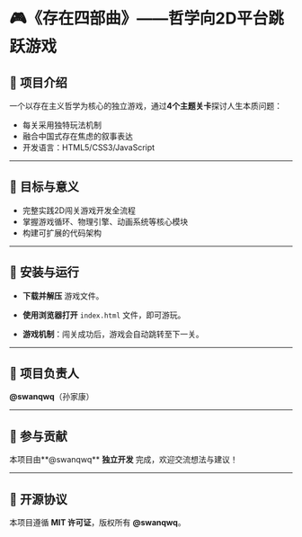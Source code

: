 # 🎮《存在四部曲》——哲学向2D平台跳跃游戏

## 📖 项目介绍  

一个以存在主义哲学为核心的独立游戏，通过**4个主题关卡**探讨人生本质问题：  
- 每关采用独特玩法机制  
- 融合中国式存在焦虑的叙事表达  
- 开发语言：HTML5/CSS3/JavaScript  

---

## 🎯 目标与意义  

- 完整实践2D闯关游戏开发全流程
- 掌握游戏循环、物理引擎、动画系统等核心模块
- 构建可扩展的代码架构



---

## 🚀 安装与运行  

- **下载并解压** 游戏文件。  

- **使用浏览器打开** `index.html` 文件，即可游玩。  

- **游戏机制**：闯关成功后，游戏会自动跳转至下一关。  

---

## 👤 项目负责人  

**@swanqwq**（孙家康）  

---

## 🤝 参与贡献  

本项目由**@swanqwq** **独立开发** 完成，欢迎交流想法与建议！  

---

## 📜 开源协议  

本项目遵循 **MIT 许可证**，版权所有 **@swanqwq**。  
